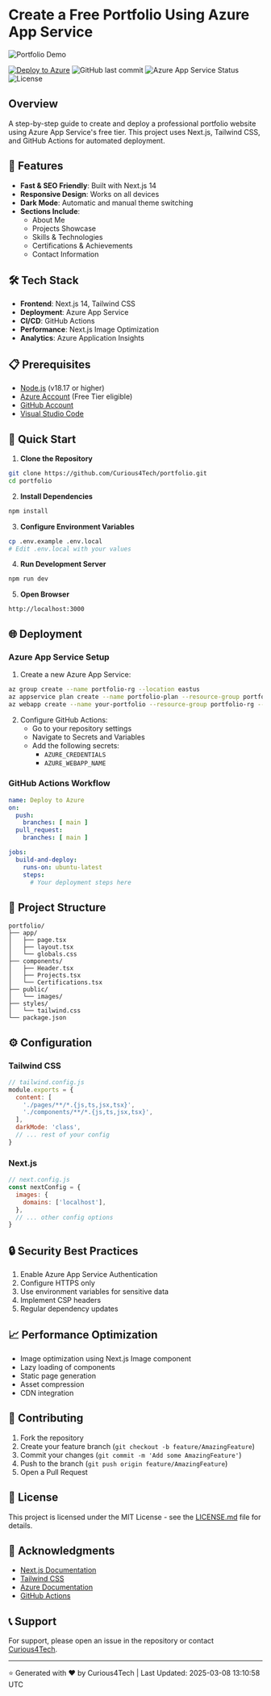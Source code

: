 # Create a Free Portfolio Using Azure App Service


![Portfolio Demo](<img width="960" alt="image" src="https://github.com/user-attachments/assets/0c2f2691-d5be-493b-a0b3-e60c868b21d1" />)

[![Deploy to Azure](https://aka.ms/deploytoazurebutton)](https://portal.azure.com/)
![GitHub last commit](https://img.shields.io/github/last-commit/Curious4Tech/portfolio)
![Azure App Service Status](https://img.shields.io/badge/Azure%20App%20Service-Active-success)
![License](https://img.shields.io/github/license/Curious4Tech/portfolio)

## Overview

A step-by-step guide to create and deploy a professional portfolio website using Azure App Service's free tier. This project uses Next.js, Tailwind CSS, and GitHub Actions for automated deployment.

## 🌟 Features

- **Fast & SEO Friendly**: Built with Next.js 14
- **Responsive Design**: Works on all devices
- **Dark Mode**: Automatic and manual theme switching
- **Sections Include**:
  - About Me
  - Projects Showcase
  - Skills & Technologies
  - Certifications & Achievements
  - Contact Information

## 🛠️ Tech Stack

- **Frontend**: Next.js 14, Tailwind CSS
- **Deployment**: Azure App Service
- **CI/CD**: GitHub Actions
- **Performance**: Next.js Image Optimization
- **Analytics**: Azure Application Insights

## 📋 Prerequisites

- [Node.js](https://nodejs.org/) (v18.17 or higher)
- [Azure Account](https://azure.microsoft.com/free) (Free Tier eligible)
- [GitHub Account](https://github.com/)
- [Visual Studio Code](https://code.visualstudio.com/)

## 🚀 Quick Start

1. **Clone the Repository**
```bash
git clone https://github.com/Curious4Tech/portfolio.git
cd portfolio
```

2. **Install Dependencies**
```bash
npm install
```

3. **Configure Environment Variables**
```bash
cp .env.example .env.local
# Edit .env.local with your values
```

4. **Run Development Server**
```bash
npm run dev
```

5. **Open Browser**
```
http://localhost:3000
```

## 🌐 Deployment

### Azure App Service Setup

1. Create a new Azure App Service:
```bash
az group create --name portfolio-rg --location eastus
az appservice plan create --name portfolio-plan --resource-group portfolio-rg --sku F1
az webapp create --name your-portfolio --resource-group portfolio-rg --plan portfolio-plan
```

2. Configure GitHub Actions:
   - Go to your repository settings
   - Navigate to Secrets and Variables
   - Add the following secrets:
     - `AZURE_CREDENTIALS`
     - `AZURE_WEBAPP_NAME`

### GitHub Actions Workflow

```yaml
name: Deploy to Azure
on:
  push:
    branches: [ main ]
  pull_request:
    branches: [ main ]

jobs:
  build-and-deploy:
    runs-on: ubuntu-latest
    steps:
      # Your deployment steps here
```

## 📁 Project Structure

```
portfolio/
├── app/
│   ├── page.tsx
│   ├── layout.tsx
│   └── globals.css
├── components/
│   ├── Header.tsx
│   ├── Projects.tsx
│   └── Certifications.tsx
├── public/
│   └── images/
├── styles/
│   └── tailwind.css
└── package.json
```

## ⚙️ Configuration

### Tailwind CSS

```javascript
// tailwind.config.js
module.exports = {
  content: [
    './pages/**/*.{js,ts,jsx,tsx}',
    './components/**/*.{js,ts,jsx,tsx}',
  ],
  darkMode: 'class',
  // ... rest of your config
}
```

### Next.js

```javascript
// next.config.js
const nextConfig = {
  images: {
    domains: ['localhost'],
  },
  // ... other config options
}
```

## 🔒 Security Best Practices

1. Enable Azure App Service Authentication
2. Configure HTTPS only
3. Use environment variables for sensitive data
4. Implement CSP headers
5. Regular dependency updates

## 📈 Performance Optimization

- Image optimization using Next.js Image component
- Lazy loading of components
- Static page generation
- Asset compression
- CDN integration

## 🤝 Contributing

1. Fork the repository
2. Create your feature branch (`git checkout -b feature/AmazingFeature`)
3. Commit your changes (`git commit -m 'Add some AmazingFeature'`)
4. Push to the branch (`git push origin feature/AmazingFeature`)
5. Open a Pull Request

## 📝 License

This project is licensed under the MIT License - see the [LICENSE.md](LICENSE.md) file for details.

## 🙏 Acknowledgments

- [Next.js Documentation](https://nextjs.org/docs)
- [Tailwind CSS](https://tailwindcss.com/)
- [Azure Documentation](https://docs.microsoft.com/azure/)
- [GitHub Actions](https://docs.github.com/actions)

## 📞 Support

For support, please open an issue in the repository or contact [Curious4Tech](https://github.com/Curious4Tech).

---
⭐ Generated with ❤️ by Curious4Tech | Last Updated: 2025-03-08 13:10:58 UTC
